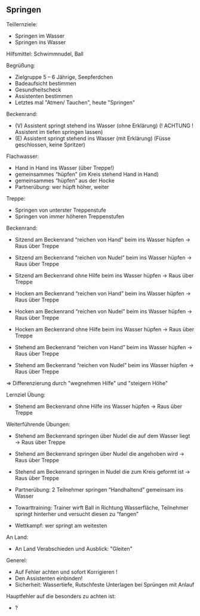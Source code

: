 ## Springen
Teillernziele:
- Springen im Wasser
- Springen ins Wasser

Hilfsmittel: Schwimmnudel, Ball

Begrüßung:
- Zielgruppe 5 – 6 Jährige, Seepferdchen
- Badeaufsicht bestimmen
- Gesundheitscheck
- Assistenten bestimmen
- Letztes mal "Atmen/ Tauchen", heute "Springen"

Beckenrand:
- (V) Assistent springt stehend ins Wasser (ohne Erklärung) (! ACHTUNG ! Assistent im tiefen springen lassen)
- (E) Assistent springt stehend ins Wasser (mit Erklärung) (Füsse geschlossen, keine Spritzer)

Flachwasser:
- Hand in Hand ins Wasser (über Treppe!)
- gemeinsammes “hüpfen” (im Kreis stehend Hand in Hand)
- gemeinsammes “hüpfen” aus der Hocke
- Partnerübung: wer hüpft höher, weiter

Treppe: 
- Springen von unterster Treppenstufe
- Springen von immer höheren Treppenstufen

Beckenrand:
- Sitzend am Beckenrand “reichen von Hand” beim ins Wasser hüpfen → Raus über Treppe
- Sitzend am Beckenrand “reichen von Nudel” beim ins Wasser hüpfen → Raus über Treppe
- Sitzend am Beckenrand ohne Hilfe beim ins Wasser hüpfen → Raus über Treppe

- Hocken am Beckenrand “reichen von Hand” beim ins Wasser hüpfen → Raus über Treppe
- Hocken am Beckenrand “reichen von Nudel” beim ins Wasser hüpfen → Raus über Treppe
- Hocken am Beckenrand ohne Hilfe beim ins Wasser hüpfen → Raus über Treppe

- Stehend am Beckenrand “reichen von Hand” beim ins Wasser hüpfen → Raus über Treppe
- Stehend am Beckenrand “reichen von Nudel” beim ins Wasser hüpfen → Raus über Treppe

=> Differenzierung durch "wegnehmen Hilfe" und "steigern Höhe"

Lernziel Übung: 
- Stehend am Beckenrand ohne Hilfe ins Wasser hüpfen → Raus über Treppe

Weiterführende Übungen:
- Stehend am Beckenrand springen über Nudel die auf dem Wasser liegt → Raus über Treppe
- Stehend am Beckenrand springen über Nudel die angehoben wird → Raus über Treppe
- Stehend am Beckenrand springen in Nudel die zum Kreis geformt ist → Raus über Treppe
- Partnerübung: 2 Teilnehmer springen “Handhaltend” gemeinsam ins Wasser
- Towarttraining: Trainer wirft Ball in Richtung Wasserfläche, Teilnehmer springt hinterher und versucht diesen zu “fangen”

- Wettkampf: wer springt am weitesten

An Land:
- An Land Verabschieden und Ausblick: "Gleiten"

Generel:
- Auf Fehler achten und sofort Korrigieren !
- Den Assistenten einbinden!
- Sicherheit: Wassertiefe, Rutschfeste Unterlagen bei Sprüngen mit Anlauf

Hauptfehler auf die besonders zu achten ist:
- ?